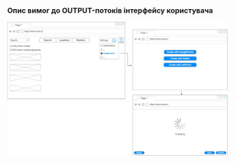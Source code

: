 ### Опис вимог до OUTPUT-потоків інтерфейсу користувача
![UserInterface](https://github.com/oleksandrblazhko/ai204-kostetskij/blob/ai204-kostetskij_with_laboratory_work_3/1-SoftwareRequirements/1.4-FuncNonFuncRequirements/1.4.4-NFRUserInterfaceOUTPUT/NFRUserInterfaceOUTPUT.jpg)
